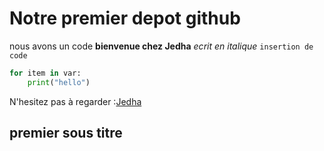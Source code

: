 # Notre premier depot github

nous avons un code **bienvenue chez Jedha**
*ecrit en italique*
```insertion de code```
```Python
for item in var:
    print("hello")
```
N'hesitez pas à regarder :[Jedha](url)

## premier sous titre
